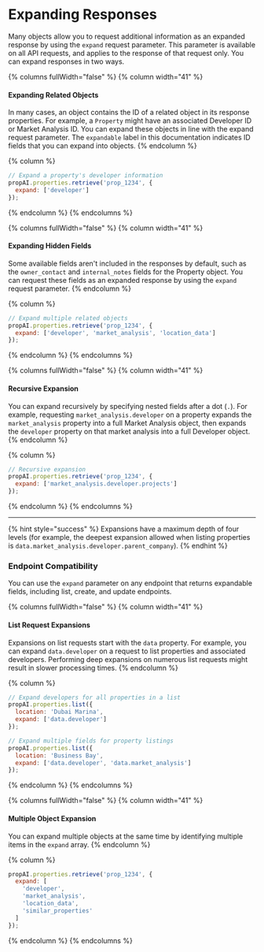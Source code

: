 # Expanding Responses

Many objects allow you to request additional information as an expanded response by using the `expand` request parameter. This parameter is available on all API requests, and applies to the response of that request only. You can expand responses in two ways.

{% columns fullWidth="false" %}
{% column width="41" %}
#### Expanding Related Objects

In many cases, an object contains the ID of a related object in its response properties. For example, a `Property` might have an associated Developer ID or Market Analysis ID. You can expand these objects in line with the expand request parameter. The `expandable` label in this documentation indicates ID fields that you can expand into objects.
{% endcolumn %}

{% column %}
```javascript
// Expand a property's developer information
propAI.properties.retrieve('prop_1234', {
  expand: ['developer']
});
```
{% endcolumn %}
{% endcolumns %}

{% columns fullWidth="false" %}
{% column width="41" %}
#### Expanding Hidden Fields

Some available fields aren't included in the responses by default, such as the `owner_contact` and `internal_notes` fields for the Property object. You can request these fields as an expanded response by using the `expand` request parameter.
{% endcolumn %}

{% column %}
```javascript
// Expand multiple related objects
propAI.properties.retrieve('prop_1234', {
  expand: ['developer', 'market_analysis', 'location_data']
});
```
{% endcolumn %}
{% endcolumns %}

{% columns fullWidth="false" %}
{% column width="41" %}
#### Recursive Expansion

You can expand recursively by specifying nested fields after a dot (`.`). For example, requesting `market_analysis.developer` on a property expands the `market_analysis` property into a full Market Analysis object, then expands the `developer` property on that market analysis into a full Developer object.
{% endcolumn %}

{% column %}
```javascript
// Recursive expansion
propAI.properties.retrieve('prop_1234', {
  expand: ['market_analysis.developer.projects']
});
```
{% endcolumn %}
{% endcolumns %}

***

{% hint style="success" %}
Expansions have a maximum depth of four levels (for example, the deepest expansion allowed when listing properties is `data.market_analysis.developer.parent_company`).
{% endhint %}

### Endpoint Compatibility

You can use the `expand` parameter on any endpoint that returns expandable fields, including list, create, and update endpoints.

{% columns fullWidth="false" %}
{% column width="41" %}
#### List Request Expansions

Expansions on list requests start with the `data` property. For example, you can expand `data.developer` on a request to list properties and associated developers. Performing deep expansions on numerous list requests might result in slower processing times.
{% endcolumn %}

{% column %}
```javascript
// Expand developers for all properties in a list
propAI.properties.list({
  location: 'Dubai Marina',
  expand: ['data.developer']
});

// Expand multiple fields for property listings
propAI.properties.list({
  location: 'Business Bay',
  expand: ['data.developer', 'data.market_analysis']
});
```
{% endcolumn %}
{% endcolumns %}

{% columns fullWidth="false" %}
{% column width="41" %}
#### Multiple Object Expansion

You can expand multiple objects at the same time by identifying multiple items in the `expand` array.
{% endcolumn %}

{% column %}
```javascript
propAI.properties.retrieve('prop_1234', {
  expand: [
    'developer',
    'market_analysis',
    'location_data',
    'similar_properties'
  ]
});
```
{% endcolumn %}
{% endcolumns %}
